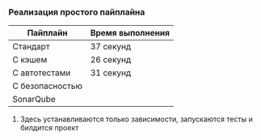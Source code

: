 ### Реализация простого пайплайна

| Пайплайн         | Время выполнения | 
|------------------|------------|
| Стандарт         | 37 секунд  |
| С кэшем          | 26 секунд  |
| С автотестами    | 31 секунд  |
| С безопасностью  |            | 
| SonarQube        |            |

1. Здесь устанавливаются только зависимости, запускаются тесты и билдится проект

